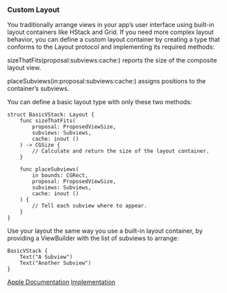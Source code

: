 ### Custom Layout

You traditionally arrange views in your app’s user interface using built-in layout containers like HStack and Grid. If you need more complex layout behavior, you can define a custom layout container by creating a type that conforms to the Layout protocol and implementing its required methods:

sizeThatFits(proposal:subviews:cache:) reports the size of the composite layout view.

placeSubviews(in:proposal:subviews:cache:) assigns positions to the container’s subviews.

You can define a basic layout type with only these two methods:
```
struct BasicVStack: Layout {
    func sizeThatFits(
        proposal: ProposedViewSize,
        subviews: Subviews,
        cache: inout ()
    ) -> CGSize {
        // Calculate and return the size of the layout container.
    }

    func placeSubviews(
        in bounds: CGRect,
        proposal: ProposedViewSize,
        subviews: Subviews,
        cache: inout ()
    ) {
        // Tell each subview where to appear.
    }
}
```
Use your layout the same way you use a built-in layout container, by providing a ViewBuilder with the list of subviews to arrange:
```
BasicVStack {
    Text("A Subview")
    Text("Another Subview")
}
```
[Apple Documentation](https://developer.apple.com/documentation/swiftui/layout)
[Implementation](https://github.com/alexbreamdev/DesignCodeiOS16/blob/main/DesignCodeiOS16/RadialLayoutView.swift)
